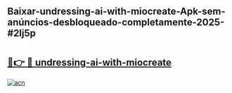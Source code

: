 ## Baixar-undressing-ai-with-miocreate-Apk-sem-anúncios-desbloqueado-completamente-2025-#2lj5p

# <h2><a href="https://ainizakaria.my?title=undressing-ai-with-miocreate&ref=20M">🔗👉 🔴 undressing-ai-with-miocreate</a></h2>

[![acn](https://github.com/user-attachments/assets/0f9c940e-d8b0-45ae-aac7-cd30a18b3e1c)](https://ainizakaria.my?title=undressing-ai-with-miocreate&ref=20M)

